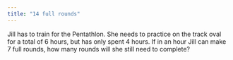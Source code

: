 ```yaml
---
title: "14 full rounds"
---
```

Jill has to train for the Pentathlon. She needs to practice on the track oval for a total of 6 hours, but has only spent 4 hours. If in an hour Jill can make 7 full rounds, how many rounds will she still need to complete?

